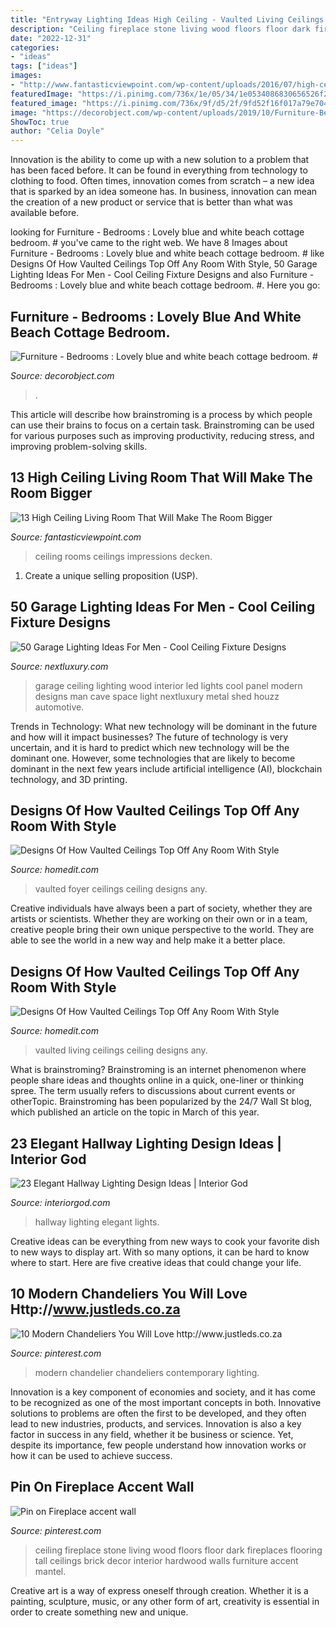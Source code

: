 ```yaml
---
title: "Entryway Lighting Ideas High Ceiling - Vaulted Living Ceilings Ceiling Designs Any"
description: "Ceiling fireplace stone living wood floors floor dark fireplaces flooring tall ceilings brick decor interior hardwood walls furniture accent mantel"
date: "2022-12-31"
categories:
- "ideas"
tags: ["ideas"]
images:
- "http://www.fantasticviewpoint.com/wp-content/uploads/2016/07/high-ceiling-living-room-design-woiyoqqrd3njc5mi-634x634.jpg"
featuredImage: "https://i.pinimg.com/736x/1e/05/34/1e0534086830656526f250deed9e13f3.jpg"
featured_image: "https://i.pinimg.com/736x/9f/d5/2f/9fd52f16f017a79e704dae43d6cbea5e--fireplace-brick-stone-fireplaces.jpg"
image: "https://decorobject.com/wp-content/uploads/2019/10/Furniture-Bedrooms-Lovely-blue-and-white-beach-cottage.jpg"
ShowToc: true
author: "Celia Doyle"
---
```



Innovation is the ability to come up with a new solution to a problem that has been faced before. It can be found in everything from technology to clothing to food. Often times, innovation comes from scratch – a new idea that is sparked by an idea someone has. In business, innovation can mean the creation of a new product or service that is better than what was available before.

	

		
looking for Furniture - Bedrooms : Lovely blue and white beach cottage bedroom. # you've came to the right web. We have 8 Images about Furniture - Bedrooms : Lovely blue and white beach cottage bedroom. # like Designs Of How Vaulted Ceilings Top Off Any Room With Style, 50 Garage Lighting Ideas For Men - Cool Ceiling Fixture Designs and also Furniture - Bedrooms : Lovely blue and white beach cottage bedroom. #. Here you go:
		
    
## Furniture - Bedrooms : Lovely Blue And White Beach Cottage Bedroom. #

<img loading=lazy src="https://decorobject.com/wp-content/uploads/2019/10/Furniture-Bedrooms-Lovely-blue-and-white-beach-cottage.jpg" onerror="this.onerror=null;this.src='https://tse3.mm.bing.net/th?id=OIP.bbn0AamEf4G6dS9nOFeK3AHaLV&amp;pid=15.1';" alt="Furniture - Bedrooms : Lovely blue and white beach cottage bedroom. #">

_Source: decorobject.com_

>. 

	

This article will describe how brainstroming is a process by which people can use their brains to focus on a certain task. Brainstroming can be used for various purposes such as improving productivity, reducing stress, and improving problem-solving skills.

    
## 13 High Ceiling Living Room That Will Make The Room Bigger

<img loading=lazy src="http://www.fantasticviewpoint.com/wp-content/uploads/2016/07/high-ceiling-living-room-design-woiyoqqrd3njc5mi-634x634.jpg" onerror="this.onerror=null;this.src='https://tse4.mm.bing.net/th?id=OIP.-YY5fhMS_YJDF9e1sYl3LQHaHa&amp;pid=15.1';" alt="13 High Ceiling Living Room That Will Make The Room Bigger">

_Source: fantasticviewpoint.com_

>ceiling rooms ceilings impressions decken. 

	

1. Create a unique selling proposition (USP).

    
## 50 Garage Lighting Ideas For Men - Cool Ceiling Fixture Designs

<img loading=lazy src="http://nextluxury.com/wp-content/uploads/led-lights-for-garage-with-wood-panel-ceiling-design.jpg" onerror="this.onerror=null;this.src='https://tse1.mm.bing.net/th?id=OIP.fl3MQ36GsEI1zsv3fsL3IQHaJ3&amp;pid=15.1';" alt="50 Garage Lighting Ideas For Men - Cool Ceiling Fixture Designs">

_Source: nextluxury.com_

>garage ceiling lighting wood interior led lights cool panel modern designs man cave space light nextluxury metal shed houzz automotive. 

	

Trends in Technology: What new technology will be dominant in the future and how will it impact businesses?
The future of technology is very uncertain, and it is hard to predict which new technology will be the dominant one. However, some technologies that are likely to become dominant in the next few years include artificial intelligence (AI), blockchain technology, and 3D printing.

    
## Designs Of How Vaulted Ceilings Top Off Any Room With Style

<img loading=lazy src="https://cdn.homedit.com/wp-content/uploads/2016/09/Foyer-vaulted-ceiling.jpg" onerror="this.onerror=null;this.src='https://tse3.mm.bing.net/th?id=OIP.8nF42fVXmsZohB8pDvi6jwHaLL&amp;pid=15.1';" alt="Designs Of How Vaulted Ceilings Top Off Any Room With Style">

_Source: homedit.com_

>vaulted foyer ceilings ceiling designs any. 

	

Creative individuals have always been a part of society, whether they are artists or scientists. Whether they are working on their own or in a team, creative people bring their own unique perspective to the world. They are able to see the world in a new way and help make it a better place.

    
## Designs Of How Vaulted Ceilings Top Off Any Room With Style

<img loading=lazy src="https://cdn.homedit.com/wp-content/uploads/2016/09/Large-living-room-with-vaulted-ceiling.jpg" onerror="this.onerror=null;this.src='https://tse4.mm.bing.net/th?id=OIP.iPXPCj9SGPSXGG1nEiihDgHaJ5&amp;pid=15.1';" alt="Designs Of How Vaulted Ceilings Top Off Any Room With Style">

_Source: homedit.com_

>vaulted living ceilings ceiling designs any. 

	

What is brainstroming?
Brainstroming is an internet phenomenon where people share ideas and thoughts online in a quick, one-liner or thinking spree. The term usually refers to discussions about current events or otherTopic. Brainstroming has been popularized by the 24/7 Wall St blog, which published an article on the topic in March of this year.

    
## 23 Elegant Hallway Lighting Design Ideas | Interior God

<img loading=lazy src="http://interiorgod.com/wp-content/uploads/2016/04/Hallway-Funky-Black-Pendant-Lights-Arched-Doorways.jpeg" onerror="this.onerror=null;this.src='https://tse2.mm.bing.net/th?id=OIP.kRssg5vlHd91baz4-gelswHaJ4&amp;pid=15.1';" alt="23 Elegant Hallway Lighting Design Ideas | Interior God">

_Source: interiorgod.com_

>hallway lighting elegant lights. 

	

Creative ideas can be everything from new ways to cook your favorite dish to new ways to display art. With so many options, it can be hard to know where to start. Here are five creative ideas that could change your life.

    
## 10 Modern Chandeliers You Will Love Http://www.justleds.co.za

<img loading=lazy src="https://i.pinimg.com/736x/1e/05/34/1e0534086830656526f250deed9e13f3.jpg" onerror="this.onerror=null;this.src='https://tse4.mm.bing.net/th?id=OIP._DYYckvRORBh2hdBq4LcpQAAAA&amp;pid=15.1';" alt="10 Modern Chandeliers You Will Love http://www.justleds.co.za">

_Source: pinterest.com_

>modern chandelier chandeliers contemporary lighting. 

	

Innovation is a key component of economies and society, and it has come to be recognized as one of the most important concepts in both. Innovative solutions to problems are often the first to be developed, and they often lead to new industries, products, and services. Innovation is also a key factor in success in any field, whether it be business or science. Yet, despite its importance, few people understand how innovation works or how it can be used to achieve success.

    
## Pin On Fireplace Accent Wall

<img loading=lazy src="https://i.pinimg.com/736x/9f/d5/2f/9fd52f16f017a79e704dae43d6cbea5e--fireplace-brick-stone-fireplaces.jpg" onerror="this.onerror=null;this.src='https://tse4.mm.bing.net/th?id=OIP.qJ7XIMqBfIK1lZroAZhBsgHaLH&amp;pid=15.1';" alt="Pin on Fireplace accent wall">

_Source: pinterest.com_

>ceiling fireplace stone living wood floors floor dark fireplaces flooring tall ceilings brick decor interior hardwood walls furniture accent mantel. 

	

Creative art is a way of express oneself through creation. Whether it is a painting, sculpture, music, or any other form of art, creativity is essential in order to create something new and unique.

